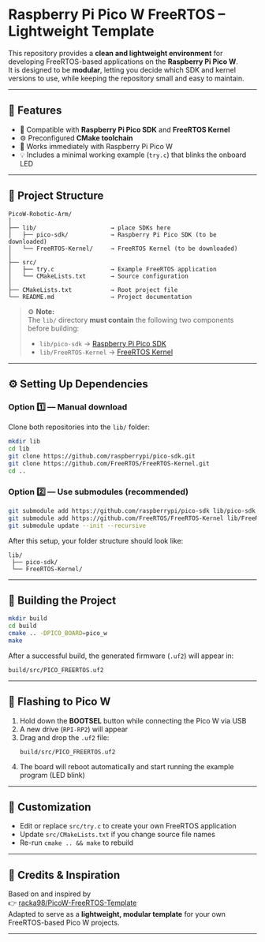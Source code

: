 # Raspberry Pi Pico W FreeRTOS – Lightweight Template

This repository provides a **clean and lightweight environment** for developing FreeRTOS-based applications on the **Raspberry Pi Pico W**.  
It is designed to be **modular**, letting you decide which SDK and kernel versions to use, while keeping the repository small and easy to maintain.

---

## 🧩 Features
- 🧠 Compatible with **Raspberry Pi Pico SDK** and **FreeRTOS Kernel**
- ⚙️ Preconfigured **CMake toolchain**
- 🚀 Works immediately with Raspberry Pi Pico W
- 💡 Includes a minimal working example (`try.c`) that blinks the onboard LED

---

## 📁 Project Structure
```
PicoW-Robotic-Arm/
│
├── lib/                     → place SDKs here
│   ├── pico-sdk/            → Raspberry Pi Pico SDK (to be downloaded)
│   └── FreeRTOS-Kernel/     → FreeRTOS Kernel (to be downloaded)
│
├── src/
│   ├── try.c                → Example FreeRTOS application
│   └── CMakeLists.txt       → Source configuration
│
├── CMakeLists.txt           → Root project file
└── README.md                → Project documentation
```

> ⚙️ **Note:**  
> The `lib/` directory **must contain** the following two components before building:  
> - `lib/pico-sdk` → [Raspberry Pi Pico SDK](https://github.com/raspberrypi/pico-sdk)  
> - `lib/FreeRTOS-Kernel` → [FreeRTOS Kernel](https://github.com/FreeRTOS/FreeRTOS-Kernel)

---

## ⚙️ Setting Up Dependencies

### Option 1️⃣ — Manual download
Clone both repositories into the `lib/` folder:
```bash
mkdir lib
cd lib
git clone https://github.com/raspberrypi/pico-sdk.git
git clone https://github.com/FreeRTOS/FreeRTOS-Kernel.git
cd ..
```

### Option 2️⃣ — Use submodules (recommended)
```bash
git submodule add https://github.com/raspberrypi/pico-sdk lib/pico-sdk
git submodule add https://github.com/FreeRTOS/FreeRTOS-Kernel lib/FreeRTOS-Kernel
git submodule update --init --recursive
```

After this setup, your folder structure should look like:
```
lib/
 ├── pico-sdk/
 └── FreeRTOS-Kernel/
```

---

## 🚀 Building the Project
```bash
mkdir build
cd build
cmake .. -DPICO_BOARD=pico_w
make
```

After a successful build, the generated firmware (`.uf2`) will appear in:
```
build/src/PICO_FREERTOS.uf2
```

---

## 🔌 Flashing to Pico W
1. Hold down the **BOOTSEL** button while connecting the Pico W via USB  
2. A new drive (`RPI-RP2`) will appear  
3. Drag and drop the `.uf2` file:
   ```
   build/src/PICO_FREERTOS.uf2
   ```
4. The board will reboot automatically and start running the example program (LED blink)

---

## 🧠 Customization
- Edit or replace `src/try.c` to create your own FreeRTOS application  
- Update `src/CMakeLists.txt` if you change source file names  
- Re-run `cmake .. && make` to rebuild

---

## 🧾 Credits & Inspiration
Based on and inspired by  
👉 [racka98/PicoW-FreeRTOS-Template](https://github.com/racka98/PicoW-FreeRTOS-Template)  
Adapted to serve as a **lightweight, modular template** for your own FreeRTOS-based Pico W projects.

---

